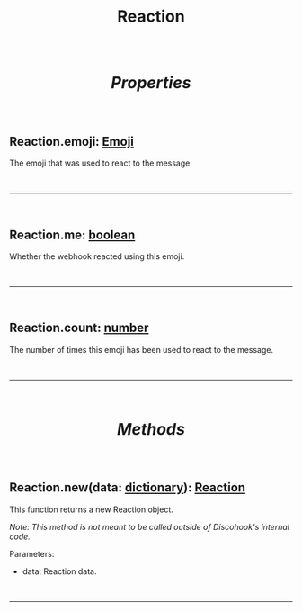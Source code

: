 # <p align = "center">**Reaction**</p>

<br>

# <p align = "center">*Properties*</p>

<br>

## **Reaction.emoji**: [Emoji](/docs/Emoji.md)
The emoji that was used to react to the message.

<br>
<hr>
<br>

## **Reaction.me**: [boolean](https://create.roblox.com/docs/scripting/luau/booleans)
Whether the webhook reacted using this emoji.

<br>
<hr>
<br>

## **Reaction.count**: [number](https://create.roblox.com/docs/scripting/luau/numbers)
The number of times this emoji has been used to react to the message.

<br>
<hr>
<br>

# <p align = "center">*Methods*</p>

<br>

## **Reaction.new**(data: [dictionary](https://create.roblox.com/docs/scripting/luau/tables#dictionaries)): [Reaction](/docs/Reaction.md)
This function returns a new Reaction object.

*Note: This method is not meant to be called outside of Discohook's internal code.*

Parameters:

- data: Reaction data.

<br>
<hr>
<br>